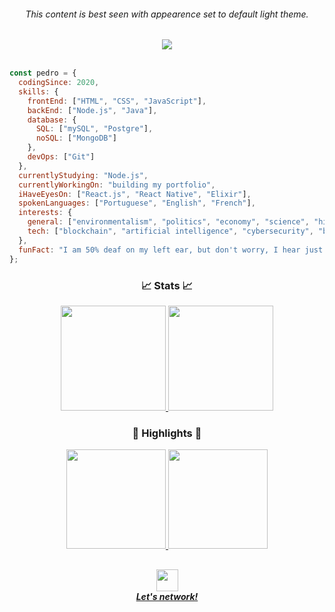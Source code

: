 <h6 align="center"><em>This content is best seen with appearence set to default light theme.</em></h6>

<div align="center">
  <img src="https://user-images.githubusercontent.com/71517464/132535186-fad120cc-ba91-451e-9cd6-92d867d762e4.gif" align="center">
</div>

<br>

```javascript
const pedro = {
  codingSince: 2020,
  skills: {
    frontEnd: ["HTML", "CSS", "JavaScript"],
    backEnd: ["Node.js", "Java"],
    database: {
      SQL: ["mySQL", "Postgre"],
      noSQL: ["MongoDB"]
    },
    devOps: ["Git"]
  },
  currentlyStudying: "Node.js",
  currentlyWorkingOn: "building my portfolio",
  iHaveEyesOn: ["React.js", "React Native", "Elixir"],
  spokenLanguages: ["Portuguese", "English", "French"],
  interests: {
    general: ["environmentalism", "politics", "economy", "science", "history", "entrepreneurship"],
    tech: ["blockchain", "artificial intelligence", "cybersecurity", "backend engineering"]
  },
  funFact: "I am 50% deaf on my left ear, but don't worry, I hear just fine... most of the time."
};
```
<h3 align="center">📈 Stats 📈</h3>

<!-- CUSTOM THEME -->
<!--
<div align="center">
  <a href="https://github.com/pedrogcamposb">
    <img height="168px" src="https://github-readme-stats.vercel.app/api?username=pedrogcamposb&show_icons=true&theme=default&include_all_commits=true&count_private=true&hide_border=false&bg_color=F6F8FA&border_color=F6F8FA&title_color=0050AE&icon_color=0050AE&text_color=003069&locale=en&count_private=true&hide_rank=false&custom_title=Pedro's GitHub"/>
    <img height="168px" src="https://github-readme-stats.vercel.app/api/top-langs/?username=pedrogcamposb&layout=compact&langs_count=7&theme=default&hide_border=false&bg_color=F6F8FA&border_color=F6F8FA&title_color=0050AE&icon_color=0050AE&text_color=003069&locale=en"/>
  </a>
</div>
-->

<!-- BLACK AND WHITE THEME -->
<!--
<div align="center">
  <a href="https://github.com/pedrogcamposb">
    <img height="168px" src="https://github-readme-stats.vercel.app/api?username=pedrogcamposb&show_icons=true&theme=default&include_all_commits=true&count_private=true&hide_border=false&bg_color=fffff&border_color=000000&title_color=000000&icon_color=000000&text_color=000000&locale=en&count_private=true&hide_rank=false&custom_title=Pedro's GitHub"/>
    <img height="168px" src="https://github-readme-stats.vercel.app/api/top-langs/?username=pedrogcamposb&layout=compact&langs_count=7&theme=default&hide_border=false&bg_color=ffffff&border_color=000000&title_color=000000&icon_color=000000&text_color=000000&locale=en"/>
  </a>
</div>
-->

<!-- GRAYWHITE THEME -->

<div align="center">
  <a href="https://github.com/pedrogcamposb">
    <img height="168px" src="https://github-readme-stats.vercel.app/api?username=pedrogcamposb&show_icons=true&theme=graywhite&include_all_commits=true&count_private=true&hide_border=false&locale=en&count_private=true&hide_rank=false&custom_title=Pedro's Activity"/>
    <img height="168px" src="https://github-readme-stats.vercel.app/api/top-langs/?username=pedrogcamposb&layout=compact&langs_count=7&theme=graywhite&hide_border=false&locale=en&custom_title=Technologies"/>
  </a>
</div>

<h3 align="center">🌟 Highlights 🌟</h3>

<!-- CUSTOM THEME -->
<!--
<div align="center">
  <a href="https://github.com/pedrogcamposb">
    <img height="127px" src="https://github-readme-stats.vercel.app/api/pin/?username=anuraghazra&repo=github-readme-stats&show_owner=false&hide_border=false&bg_color=F6F8FA&border_color=F6F8FA&title_color=0050AE&icon_color=0050AE&text_color=003069"/>
    <img height="127px" src="https://github-readme-stats.vercel.app/api/pin/?username=anuraghazra&repo=github-readme-stats&show_owner=false&hide_border=false&bg_color=F6F8FA&border_color=F6F8FA&title_color=0050AE&icon_color=0050AE&text_color=003069"/>
    <img height="127px" src="https://github-readme-stats.vercel.app/api/pin/?username=anuraghazra&repo=github-readme-stats&show_owner=false&hide_border=false&bg_color=F6F8FA&border_color=F6F8FA&title_color=0050AE&icon_color=0050AE&text_color=003069"/>
    <img height="127px" src="https://github-readme-stats.vercel.app/api/pin/?username=anuraghazra&repo=github-readme-stats&show_owner=false&hide_border=false&bg_color=F6F8FA&border_color=F6F8FA&title_color=0050AE&icon_color=0050AE&text_color=003069"/>
  </a>
</div>
-->

<!-- BLACK AND WHITE THEME -->
<!--
<div align="center">
  <a href="https://github.com/pedrogcamposb">
    <img height="127px" src="https://github-readme-stats.vercel.app/api/pin/?username=anuraghazra&repo=github-readme-stats&show_owner=false&hide_border=false&bg_color=fffff&border_color=000000&title_color=000000&icon_color=000000&text_color=000000"/>
    <img height="127px" src="https://github-readme-stats.vercel.app/api/pin/?username=anuraghazra&repo=github-readme-stats&show_owner=false&hide_border=false&bg_color=fffff&border_color=000000&title_color=000000&icon_color=000000&text_color=000000"/>
    <img height="127px" src="https://github-readme-stats.vercel.app/api/pin/?username=anuraghazra&repo=github-readme-stats&show_owner=false&hide_border=false&bg_color=fffff&border_color=000000&title_color=000000&icon_color=000000&text_color=000000"/>
    <img height="127px" src="https://github-readme-stats.vercel.app/api/pin/?username=anuraghazra&repo=github-readme-stats&show_owner=false&hide_border=false&bg_color=fffff&border_color=000000&title_color=000000&icon_color=000000&text_color=000000"/>
  </a>
</div>
-->

<!-- GRAYWHITE THEME -->

<div align="center">
  <a href="https://github.com/pedrogcamposb">
    <img height="159px" src="https://github-readme-stats.vercel.app/api/pin/?username=pedrogcamposb&repo=to-do-app&show_owner=false&hide_border=false&theme=graywhite"/>
    <img height="159px" src="https://github-readme-stats.vercel.app/api/pin/?username=pedrogcamposb&repo=profile-card-frontend-mentor&show_owner=false&hide_border=false&theme=graywhite"/>
  </a>
</div>

<h2></h2>

<div align="center">
  <a href="https://www.linkedin.com/in/pedrogcamposb/">
   <img height="35px" src="https://cdn-icons-png.flaticon.com/512/174/174857.png"/><br><strong><em>Let's network!</em></strong>
  </a>
</div>
